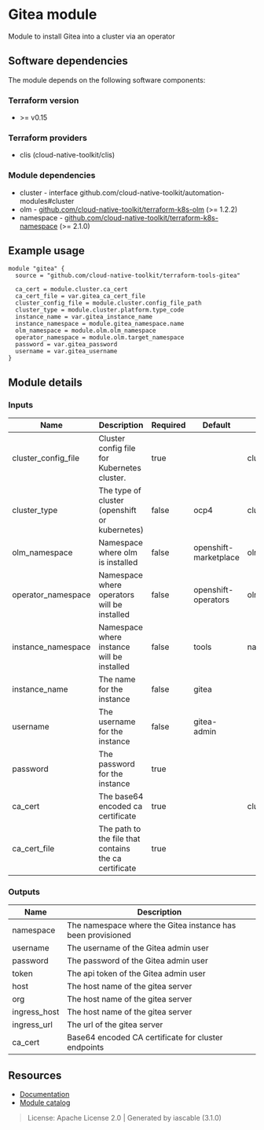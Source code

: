 # Gitea module

Module to install Gitea into a cluster via an operator


## Software dependencies

The module depends on the following software components:

### Terraform version

- \>= v0.15

### Terraform providers


- clis (cloud-native-toolkit/clis)

### Module dependencies


- cluster - interface github.com/cloud-native-toolkit/automation-modules#cluster
- olm - [github.com/cloud-native-toolkit/terraform-k8s-olm](https://github.com/cloud-native-toolkit/terraform-k8s-olm) (>= 1.2.2)
- namespace - [github.com/cloud-native-toolkit/terraform-k8s-namespace](https://github.com/cloud-native-toolkit/terraform-k8s-namespace) (>= 2.1.0)

## Example usage

```hcl
module "gitea" {
  source = "github.com/cloud-native-toolkit/terraform-tools-gitea"

  ca_cert = module.cluster.ca_cert
  ca_cert_file = var.gitea_ca_cert_file
  cluster_config_file = module.cluster.config_file_path
  cluster_type = module.cluster.platform.type_code
  instance_name = var.gitea_instance_name
  instance_namespace = module.gitea_namespace.name
  olm_namespace = module.olm.olm_namespace
  operator_namespace = module.olm.target_namespace
  password = var.gitea_password
  username = var.gitea_username
}

```

## Module details

### Inputs

| Name | Description | Required | Default | Source |
|------|-------------|---------|----------|--------|
| cluster_config_file | Cluster config file for Kubernetes cluster. | true |  | cluster.config_file_path |
| cluster_type | The type of cluster (openshift or kubernetes) | false | ocp4 | cluster.platform.type_code |
| olm_namespace | Namespace where olm is installed | false | openshift-marketplace | olm.olm_namespace |
| operator_namespace | Namespace where operators will be installed | false | openshift-operators | olm.target_namespace |
| instance_namespace | Namespace where instance will be installed | false | tools | namespace.name |
| instance_name | The name for the instance | false | gitea |  |
| username | The username for the instance | false | gitea-admin |  |
| password | The password for the instance | true |  |  |
| ca_cert | The base64 encoded ca certificate | true |  | cluster.ca_cert |
| ca_cert_file | The path to the file that contains the ca certificate | true |  |  |

### Outputs

| Name | Description |
|------|-------------|
| namespace | The namespace where the Gitea instance has been provisioned |
| username | The username of the Gitea admin user |
| password | The password of the Gitea admin user |
| token | The api token of the Gitea admin user |
| host | The host name of the gitea server |
| org | The host name of the gitea server |
| ingress_host | The host name of the gitea server |
| ingress_url | The url of the gitea server |
| ca_cert | Base64 encoded CA certificate for cluster endpoints |

## Resources

- [Documentation](https://operate.cloudnativetoolkit.dev)
- [Module catalog](https://modules.cloudnativetoolkit.dev)

> License: Apache License 2.0 | Generated by iascable (3.1.0)
